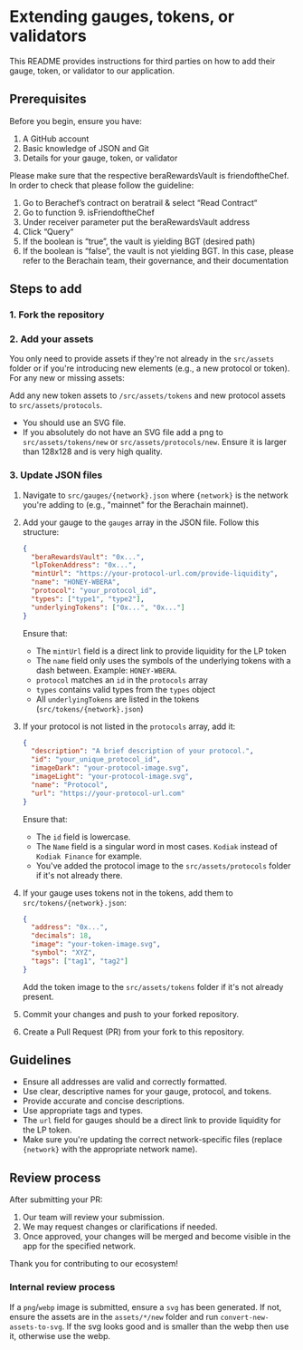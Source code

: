 # Extending gauges, tokens, or validators

This README provides instructions for third parties on how to add their gauge, token, or validator to our application.

## Prerequisites

Before you begin, ensure you have:

1. A GitHub account
2. Basic knowledge of JSON and Git
3. Details for your gauge, token, or validator

Please make sure that the respective beraRewardsVault is friendoftheChef. In order to check that please follow the guideline:

1. Go to Berachef’s contract on beratrail & select “Read Contract“
2. Go to function 9. isFriendoftheChef
3. Under receiver parameter put the beraRewardsVault address
4. Click “Query“
5. If the boolean is “true”, the vault is yielding BGT (desired path)
6. If the boolean is “false”, the vault is not yielding BGT. In this case, please refer to the Berachain team, their governance, and their documentation

## Steps to add

### 1. Fork the repository

### 2. Add your assets

You only need to provide assets if they're not already in the `src/assets` folder or if you're introducing new elements (e.g., a new protocol or token). For any new or missing assets:

Add any new token assets to `/src/assets/tokens` and new protocol assets to `src/assets/protocols`.

- You should use an SVG file.
- If you absolutely do not have an SVG file add a png to `src/assets/tokens/new` or `src/assets/protocols/new`. Ensure it is larger than 128x128 and is very high quality.

### 3. Update JSON files

1. Navigate to `src/gauges/{network}.json` where `{network}` is the network you're adding to (e.g., "mainnet" for the Berachain mainnet).

2. Add your gauge to the `gauges` array in the JSON file. Follow this structure:

   ```json
   {
     "beraRewardsVault": "0x...",
     "lpTokenAddress": "0x...",
     "mintUrl": "https://your-protocol-url.com/provide-liquidity",
     "name": "HONEY-WBERA",
     "protocol": "your_protocol_id",
     "types": ["type1", "type2"],
     "underlyingTokens": ["0x...", "0x..."]
   }
   ```

   Ensure that:

   - The `mintUrl` field is a direct link to provide liquidity for the LP token
   - The `name` field only uses the symbols of the underlying tokens with a dash between. Example: `HONEY-WBERA`.
   - `protocol` matches an `id` in the `protocols` array
   - `types` contains valid types from the `types` object
   - All `underlyingTokens` are listed in the tokens (`src/tokens/{network}.json`)

3. If your protocol is not listed in the `protocols` array, add it:

   ```json
   {
     "description": "A brief description of your protocol.",
     "id": "your_unique_protocol_id",
     "imageDark": "your-protocol-image.svg",
     "imageLight": "your-protocol-image.svg",
     "name": "Protocol",
     "url": "https://your-protocol-url.com"
   }
   ```

   Ensure that:

   - The `id` field is lowercase.
   - The `Name` field is a singular word in most cases. `Kodiak` instead of `Kodiak Finance` for example.
   - You've added the protocol image to the `src/assets/protocols` folder if it's not already there.

4. If your gauge uses tokens not in the tokens, add them to `src/tokens/{network}.json`:

   ```json
   {
     "address": "0x...",
     "decimals": 18,
     "image": "your-token-image.svg",
     "symbol": "XYZ",
     "tags": ["tag1", "tag2"]
   }
   ```

   Add the token image to the `src/assets/tokens` folder if it's not already present.

5. Commit your changes and push to your forked repository.

6. Create a Pull Request (PR) from your fork to this repository.

## Guidelines

- Ensure all addresses are valid and correctly formatted.
- Use clear, descriptive names for your gauge, protocol, and tokens.
- Provide accurate and concise descriptions.
- Use appropriate tags and types.
- The `url` field for gauges should be a direct link to provide liquidity for the LP token.
- Make sure you're updating the correct network-specific files (replace `{network}` with the appropriate network name).

## Review process

After submitting your PR:

1. Our team will review your submission.
2. We may request changes or clarifications if needed.
3. Once approved, your changes will be merged and become visible in the app for the specified network.

Thank you for contributing to our ecosystem!

### Internal review process

If a `png`/`webp` image is submitted, ensure a `svg` has been generated. If not, ensure the assets are in the `assets/*/new` folder and run `convert-new-assets-to-svg`. If the svg looks good and is smaller than the webp then use it, otherwise use the webp.
